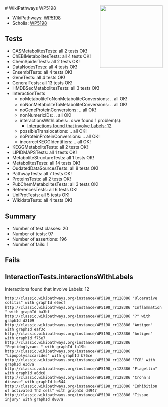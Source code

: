 <img style="float: right; width: 200px" src="https://upload.wikimedia.org/wikipedia/commons/thumb/8/83/Wplogo_with_text_500.png/640px-Wplogo_with_text_500.png" />
# WikiPathways WP5198

* WikiPathways: [WP5198](https://wikipathways.org/pathways/WP5198)
* Scholia: [WP5198](https://scholia.toolforge.org/wikipathways/WP5198)
## Tests
* CASMetabolitesTests: all 2 tests OK!
* ChEBIMetabolitesTests: all 4 tests OK!
* ChemSpiderTests: all 2 tests OK!
* DataNodesTests: all 4 tests OK!
* EnsemblTests: all 4 tests OK!
* GeneTests: all 4 tests OK!
* GeneralTests: all 13 tests OK!
* HMDBSecMetabolitesTests: all 3 tests OK!
* InteractionTests
    * noMetaboliteToNonMetaboliteConversions: .. all OK!
    * noNonMetaboliteToMetaboliteConversions: .. all OK!
    * noGeneProteinConversions: .. all OK!
    * nonNumericIDs: .. all OK!
    * interactionsWithLabels: .x we found 1 problem(s):
        * [Interactions found that involve Labels: 12](#fe97a8ba)
    * possibleTranslocations: .. all OK!
    * noProteinProteinConversions: .. all OK!
    * incorrectKEGGIdentifiers: .. all OK!
* KEGGMetaboliteTests: all 2 tests OK!
* LIPIDMAPSTests: all 1 tests OK!
* MetaboliteStructureTests: all 1 tests OK!
* MetabolitesTests: all 14 tests OK!
* OudatedDataSourcesTests: all 8 tests OK!
* PathwayTests: all 7 tests OK!
* ProteinsTests: all 2 tests OK!
* PubChemMetabolitesTests: all 3 tests OK!
* ReferencesTests: all 6 tests OK!
* UniProtTests: all 5 tests OK!
* WikidataTests: all 4 tests OK!


## Summary

* Number of test classes: 20
* Number of tests: 97
* Number of assertions: 196
* Number of fails: 1

## Fails

<a name="fe97a8ba" />

## InteractionTests.interactionsWithLabels

Interactions found that involve Labels: 12
```
http://classic.wikipathways.org/instance/WP5198_rr128386 "Ulcerative colitis" with graphId e6ecf
http://classic.wikipathways.org/instance/WP5198_rr128386 "Inflammation " with graphId ba3bf
http://classic.wikipathways.org/instance/WP5198_rr128386 "?" with graphId d2109
http://classic.wikipathways.org/instance/WP5198_rr128386 "Antigen" with graphId eaf3c
http://classic.wikipathways.org/instance/WP5198_rr128386 "Antigen" with graphId f75e7
http://classic.wikipathways.org/instance/WP5198_rr128386 "Peptidoglycans " with graphId fa19b
http://classic.wikipathways.org/instance/WP5198_rr128386 "Lipopolysaccarides" with graphId b76ce
http://classic.wikipathways.org/instance/WP5198_rr128386 "TCR" with graphId e3d7a
http://classic.wikipathways.org/instance/WP5198_rr128386 "Flagellin" with graphId a6dc8
http://classic.wikipathways.org/instance/WP5198_rr128386 "Crohn's disease" with graphId be544
http://classic.wikipathways.org/instance/WP5198_rr128386 "Inhibition of activated Th2 cell" with graphId d4947
http://classic.wikipathways.org/instance/WP5198_rr128386 "Tissue injury" with graphId d807a
```

